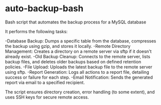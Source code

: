 # auto-backup-bash
 Bash script that automates the backup process for a MySQL database

It performs the following tasks:

-Database Backup: Dumps a specific table from the database, compresses the backup using gzip, and stores it locally.
-Remote Directory Management: Creates a directory on a remote server via sftp if it doesn't already exist.
-Old Backup Cleanup: Connects to the remote server, lists backup files, and deletes older backups based on defined retention policies.
-File Upload: Uploads the latest backup file to the remote server using sftp.
-Report Generation: Logs all actions to a report file, detailing success or failure for each step.
-Email Notification: Sends the generated report via email to a specified recipient.

The script ensures directory creation, error handling (to some extent), and uses SSH keys for secure remote access.
